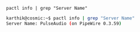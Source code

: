     pactl info | grep "Server Name"
    
```bash
karthik@cosmic:~$ pactl info | grep "Server Name"
Server Name: PulseAudio (on PipeWire 0.3.59)
```
